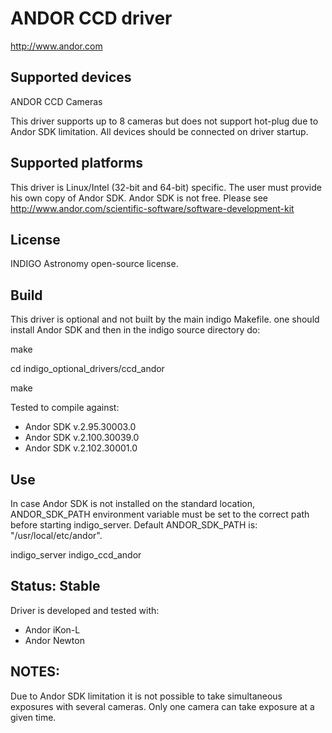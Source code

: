 # ANDOR CCD driver
http://www.andor.com

## Supported devices
ANDOR CCD Cameras

This driver supports up to 8 cameras but does not support hot-plug due to Andor SDK limitation.
All devices should be connected on driver startup.

## Supported platforms

This driver is Linux/Intel (32-bit and 64-bit) specific. The user must provide his own copy of Andor SDK.
Andor SDK is not free. Please see http://www.andor.com/scientific-software/software-development-kit

## License

INDIGO Astronomy open-source license.

## Build
This driver is optional and not built by the main indigo Makefile.
one should install Andor SDK and then in the indigo source directory do:

make

cd indigo_optional_drivers/ccd_andor

make


Tested to compile against:
* Andor SDK v.2.95.30003.0
* Andor SDK v.2.100.30039.0
* Andor SDK v.2.102.30001.0

## Use
In case Andor SDK is not installed on the standard location, ANDOR_SDK_PATH
environment variable must be set to the correct path before starting
indigo_server. Default ANDOR_SDK_PATH is: "/usr/local/etc/andor".

indigo_server indigo_ccd_andor

## Status: Stable

Driver is developed and tested with:
* Andor iKon-L
* Andor Newton

## NOTES:
Due to Andor SDK limitation it is not possible to take simultaneous exposures with several cameras.
Only one camera can take exposure at a given time.
